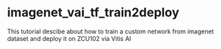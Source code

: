 # imagenet_vai_tf_train2deploy
This tutorial descibe about how to train a custom network from imagenet dataset and deploy it on ZCU102 via Vitis AI
